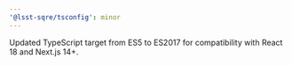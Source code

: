 ```yaml
---
'@lsst-sqre/tsconfig': minor
---
```


Updated TypeScript target from ES5 to ES2017 for compatibility with React 18 and Next.js 14+.
